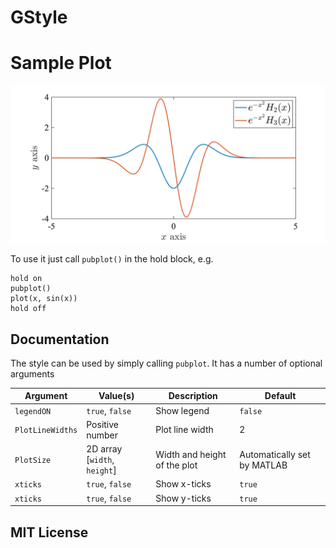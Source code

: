 # GStyle

# Sample Plot

![sample plot](https://github.com/tghira16/gstyle/blob/6c01bb56b3c0dec048a839ed29057b611880ff7e/example_plot.png)


To use it just call `pubplot()` in the hold block, e.g.
```
hold on 
pubplot()
plot(x, sin(x))
hold off
```

## Documentation
The style can be used by simply calling `pubplot`. It has a number of optional arguments

| Argument         | Value(s)                     | Description                  | Default                     |
|------------------|------------------------------|------------------------------|-----------------------------|
| `legendON`       | `true`, `false`              | Show legend                  | `false`                     |
| `PlotLineWidths` | Positive number              | Plot line width              | 2                           |
| `PlotSize`       | 2D array [`width`, `height`] | Width and height of the plot | Automatically set by MATLAB |
| `xticks`         | `true`, `false`              | Show x-ticks                 | `true`                      |
| `xticks`         | `true`, `false`              | Show y-ticks                 | `true`                      |

## MIT License

